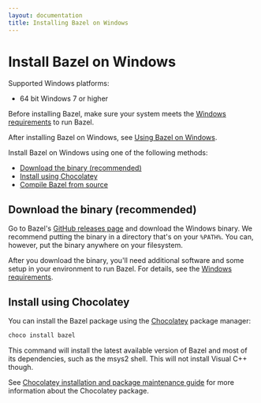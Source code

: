 ```yaml
---
layout: documentation
title: Installing Bazel on Windows
---
```


# <a name="windows"></a>Install Bazel on Windows

Supported Windows platforms:

*   64 bit Windows 7 or higher

Before installing Bazel, make sure your system meets the
[Windows requirements](windows.html#requirements) to run Bazel.

After installing Bazel on Windows, see
[Using Bazel on Windows](windows.html#using).

Install Bazel on Windows using one of the following methods:

*   [Download the binary (recommended)](#download-the-binary-recommended)
*   [Install using Chocolatey](#install-using-chocolatey)
*   [Compile Bazel from source](install-compile-source.html)

## Download the binary (recommended)

Go to Bazel's [GitHub releases page](https://github.com/bazelbuild/bazel/releases)
and download the Windows binary. We recommend putting the binary in a directory
that's on your `%PATH%`. You can, however, put the binary anywhere on your
filesystem.

After you download the binary, you'll need additional
software and some setup in your environment to run Bazel. For details, see the
[Windows requirements](windows.html).

## Install using Chocolatey


You can install the Bazel package using the [Chocolatey](https://chocolatey.org)
package manager:

```sh
choco install bazel
```

This command will install the latest available version of Bazel and most of
its dependencies, such as the msys2 shell. This will not install Visual C++
though.

See [Chocolatey installation and package maintenance
guide](https://bazel.build/windows-chocolatey-maintenance.html) for more
information about the Chocolatey package.
